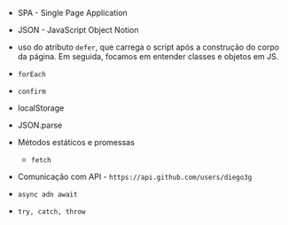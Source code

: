 - SPA - Single Page Application
- JSON - JavaScript Object Notion

- uso do atributo `defer`, que carrega o script após a construção do corpo da página. Em seguida, focamos em entender classes e objetos em JS.

 - `forEach`
 - `confirm`
 - localStorage
 - JSON.parse
 - Métodos estáticos e promessas
    - `fetch`
- Comunicação com API - `https://api.github.com/users/diego3g`
- `async adn await`
- `try, catch, throw`